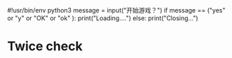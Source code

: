 #!usr/bin/env python3
message = input("开始游戏？")
if message == ("yes" or "y" or "OK" or "ok" ):
    print("Loading....")
else:
    print("Closing...")
# Twice check

